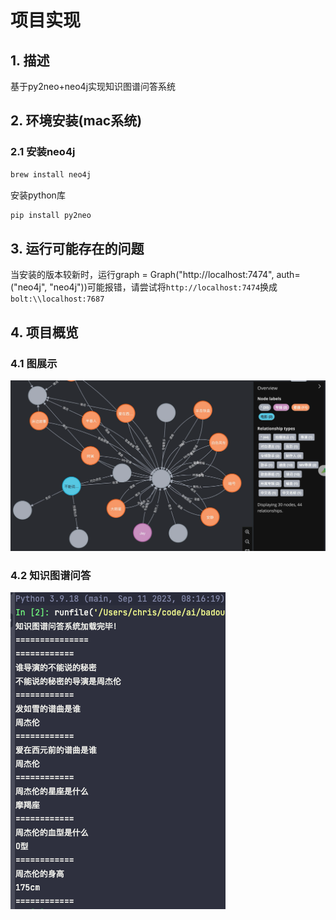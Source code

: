 # 项目实现
## 1. 描述
基于py2neo+neo4j实现知识图谱问答系统
## 2. 环境安装(mac系统)
### 2.1 安装neo4j
```bash
brew install neo4j
```
安装python库
```bash
pip install py2neo
```
## 3. 运行可能存在的问题
当安装的版本较新时，运行graph = Graph("http://localhost:7474", auth=("neo4j", "neo4j"))可能报错，请尝试将`http://localhost:7474`换成`bolt:\\localhost:7687`
## 4. 项目概览
### 4.1 图展示
![graph.png](graph.png)
### 4.2 知识图谱问答
![chat.png](chat.png)
